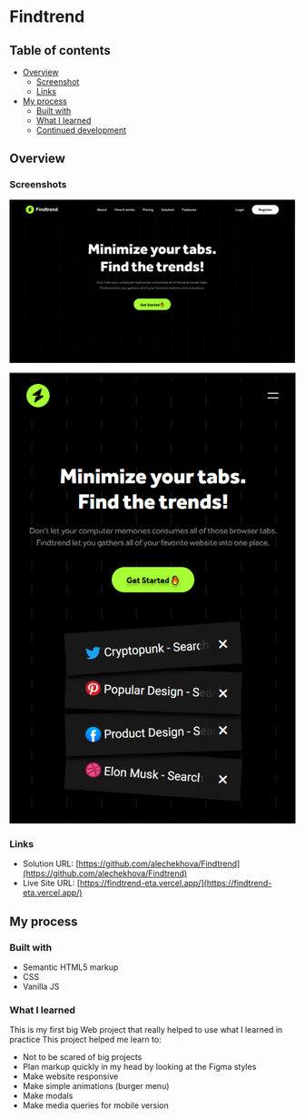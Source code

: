# Findtrend

## Table of contents

- [Overview](#overview)
  - [Screenshot](#links)
  - [Links](#links)
- [My process](#my-process)
  - [Built with](#built-with)
  - [What I learned](#what-i-learned)
  - [Continued development](#continued-development)

## Overview

### Screenshots

![](./images/DesktopSreenshot.PNG)

![](./images/MobileScreenshot.PNG)

### Links

- Solution URL: [https://github.com/alechekhova/Findtrend](https://github.com/alechekhova/Findtrend)
- Live Site URL: [https://findtrend-eta.vercel.app/](https://findtrend-eta.vercel.app/)

## My process

### Built with

- Semantic HTML5 markup
- CSS
- Vanilla JS

### What I learned

This is my first big Web project that really helped to use what I learned in practice
This project helped me learn to:
- Not to be scared of big projects
- Plan markup quickly in my head by looking at the Figma styles
- Make website responsive
- Make simple animations (burger menu)
- Make modals
- Make media queries for mobile version



